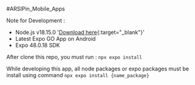 #ARSIPin_Mobile_Apps

Note for Development :
- Node.js v18.15.0 '[Download here](https://nodejs.org/dist/v18.15.0/node-v18.15.0-x64.msi){:target="_blank"}'
- Latest Expo GO App on Android
- Expo 48.0.18 SDK 

After clone this repo, you must run :
`npx expo install`

While developing this app, all node packages or expo packages must be install using command
`npx expo install {name_package}`
